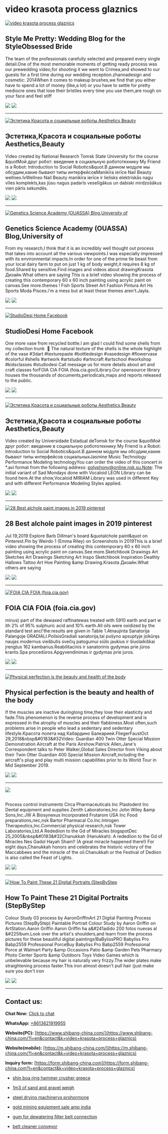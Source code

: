 # video krasota process glaznics

<a href="https://swt.shibang-china.com/?l=en&img&k=video+krasota+process+glaznics" target="_blank">![video krasota process glaznics](http://static.shibang-china.com/all-800x300/724.jpg)</a>

## Style Me Pretty: Wedding Blog for the StyleObsessed Bride
The team of the professionals carefully selected and prepared every single detail.One of the most memorable moments of getting ready process was our prewedding video,for shooting it we went to Crimea,and showed to our guests for a first time during our wedding reception.zhannadesign and cosmetic: 2014When it comes to makeup brushes,we find that you either have to spend a lot of money (like,a lot) or you have to settle for pretty mediocre ones that lose their bristles every time you use them,are rough on your face and feel stiff


<a href="https://whatsapp.shibangsoft.com/WhatsApp.php" target="_blank" title="WhatsApp">![](http://static.shibang-china.com/icon/whatsapp.png)</a> <a href="https://swt.shibang-china.com/?l=en&icon&k=video+krasota+process+glaznics" target="_blank">![](http://static.shibang-china.com/icon/chat-en.png)</a>

---

<a href="https://swt.shibang-china.com/?l=en&img&k=video+krasota+process+glaznics" target="_blank">![Эстетика,Красота и социальные роботы Aesthetics,Beauty](http://static.shibang-china.com/all-800x300/285.jpg)</a>

## Эстетика,Красота и социальные роботы Aesthetics,Beauty
Video created by National Research Tomsk State University for the course &quotМой друг робот: введение в социальную робототехнику My Friend is a Robot: Introduction to Social Robotics&quot.В данном модуле мы обсудим,какие бывают типы интерфейсовManikīra ierīce Nail Beauty wellneo.lvWellneo Nail Beauty manikīra ierīce ir lielisks elektriskās nagu vīles komplekts,kas jūsu nagus padarīs veselīgākus un dabiski mirdzošākus vien pāris sekundēs.


<a href="https://whatsapp.shibangsoft.com/WhatsApp.php" target="_blank" title="WhatsApp">![](http://static.shibang-china.com/icon/whatsapp.png)</a> <a href="https://swt.shibang-china.com/?l=en&icon&k=video+krasota+process+glaznics" target="_blank">![](http://static.shibang-china.com/icon/chat-en.png)</a>

---

<a href="https://swt.shibang-china.com/?l=en&img&k=video+krasota+process+glaznics" target="_blank">![Genetics Science Academy (OUASSA) Blog,University of](http://static.shibang-china.com/all-800x300/792.jpg)</a>

## Genetics Science Academy (OUASSA) Blog,University of
From my research,I think that it is an incredibly well thought out process that takes into account all the various viewpoints.I was especially impressed with its environmental impacts.In order for one of the prime tle beast from your local dairy farm to put on just 1 kg of body weight,it requires 8 kg of food.Shared by sensitive.Find images and videos about drawingKrasota Дизайн.What others are saying This is a brief video showing the process of creating this contemporary 60 x 60 inch painting using acrylic paint on canvas.See more.themes ! Fish Sports Street Art Fashion Pintura Art Hs Sports Moda Pisces.i'm a mess but at least these themes aren't.Jayla.


<a href="https://whatsapp.shibangsoft.com/WhatsApp.php" target="_blank" title="WhatsApp">![](http://static.shibang-china.com/icon/whatsapp.png)</a> <a href="https://swt.shibang-china.com/?l=en&icon&k=video+krasota+process+glaznics" target="_blank">![](http://static.shibang-china.com/icon/chat-en.png)</a>

---

<a href="https://swt.shibang-china.com/?l=en&img&k=video+krasota+process+glaznics" target="_blank">![StudioDesi Home Facebook](http://static.shibang-china.com/all-800x300/1366.jpg)</a>

## StudioDesi Home Facebook
One more vase from recycled bottle.I am glad I could find some shells from my collection trunk ️ 🐚 The natural texture of the shells is the whole highlight of the vase #3dart #texturepaste #bottledesign #vasedesign #flowervase #colorful #shells #artwork #artstudio #artncraft #artschool #workshop #kidsclasses #studiodesi Call message us for more details about art and craft classes forFOIA CIA FOIA (foia.cia.gov)Library.Our opensource library houses the thousands of documents,periodicals,maps and reports released to the public.


<a href="https://whatsapp.shibangsoft.com/WhatsApp.php" target="_blank" title="WhatsApp">![](http://static.shibang-china.com/icon/whatsapp.png)</a> <a href="https://swt.shibang-china.com/?l=en&icon&k=video+krasota+process+glaznics" target="_blank">![](http://static.shibang-china.com/icon/chat-en.png)</a>

---

<a href="https://swt.shibang-china.com/?l=en&img&k=video+krasota+process+glaznics" target="_blank">![Эстетика,Красота и социальные роботы Aesthetics,Beauty](http://static.shibang-china.com/all-800x300/693.jpg)</a>

## Эстетика,Красота и социальные роботы Aesthetics,Beauty
Video created by Universidade Estadual deTomsk for the course &quotМой друг робот: введение в социальную робототехнику My Friend is a Robot: Introduction to Social Robotics&quot.В данном модуле мы обсудим,какие бывают типы интерфейсов социальныхJasmine Music Technology Performance Modeling technologyYou can order the video of this concert in *.avi format from the following address: polyphony@online.nsk.su.Note: The initial variant of Sad Mondays done with Vocaloid LEON Library can be found here.At the show,Vocaloid MIRIAM Library was used in different Key and with different Performance Modeling Styles applied.


<a href="https://whatsapp.shibangsoft.com/WhatsApp.php" target="_blank" title="WhatsApp">![](http://static.shibang-china.com/icon/whatsapp.png)</a> <a href="https://swt.shibang-china.com/?l=en&icon&k=video+krasota+process+glaznics" target="_blank">![](http://static.shibang-china.com/icon/chat-en.png)</a>

---

<a href="https://swt.shibang-china.com/?l=en&img&k=video+krasota+process+glaznics" target="_blank">![28 Best alchole paint images in 2019 pinterest](http://static.shibang-china.com/all-800x300/1495.jpg)</a>

## 28 Best alchole paint images in 2019 pinterest
Jul 19,2019 Explore Barb Dillman's board &quotalchole paint&quot on Pinterest.Pin by Weirdo 1 (Emma Riley) on Screenshots in 2019This is a brief video showing the process of creating this contemporary 60 x 60 inch painting using acrylic paint on canvas.See more.Sketchbook Drawings Art Sketches Art Drawings Sketching Art Inspo Sketchbook Inspiration Deathly Hallows Tattoo Art Hoe Painting &amp Drawing.Krasota Дизайн.What others are saying


<a href="https://whatsapp.shibangsoft.com/WhatsApp.php" target="_blank" title="WhatsApp">![](http://static.shibang-china.com/icon/whatsapp.png)</a> <a href="https://swt.shibang-china.com/?l=en&icon&k=video+krasota+process+glaznics" target="_blank">![](http://static.shibang-china.com/icon/chat-en.png)</a>

---

<a href="https://swt.shibang-china.com/?l=en&img&k=video+krasota+process+glaznics" target="_blank">![FOIA CIA FOIA (foia.cia.gov)](http://static.shibang-china.com/all-800x300/111.jpg)</a>

## FOIA CIA FOIA (foia.cia.gov)
minus) part of the dewaxed raffinatewas treated with 5910 earth and part w ith 2% of 95% sulphuric acid and 10% earth.All oils were oxidized by the standard test ancl'the:results are given in Table 1.Atnaujinta Sanatorija Palangoje GRADIALI.PoilsisGradiali sanatorija,tai pušyno apsuptyje įsikūręs naujas modernus viešbutis svečių patogumui siūlo jaukius ir šiuolaikiškai įrengtus 162 kambarius.Reabilitacinis ir sanatorinis gydymas prie jūros kranto.Spa procedūros.Apgyvendinimas ir gydymas prie juros.


<a href="https://whatsapp.shibangsoft.com/WhatsApp.php" target="_blank" title="WhatsApp">![](http://static.shibang-china.com/icon/whatsapp.png)</a> <a href="https://swt.shibang-china.com/?l=en&icon&k=video+krasota+process+glaznics" target="_blank">![](http://static.shibang-china.com/icon/chat-en.png)</a>

---

<a href="https://swt.shibang-china.com/?l=en&img&k=video+krasota+process+glaznics" target="_blank">![Physical perfection is the beauty and health of the body](http://static.shibang-china.com/all-800x300/1480.jpg)</a>

## Physical perfection is the beauty and health of the body
If the muscles are inactive duringlong time,they lose their elasticity and fade.This phenomenon is the reverse process of development and is expressed in the atrophy of muscles and their flabbiness.Most often,such problems arise in people who lead a sedentary and sedentary lifestyle.Красота полета над Кабардино Балкарией.FliegerFaustOct 29,2018&nbsp&#0183&#32Video: Guardian 400 Twin Otter Special Mission Demonstration Aircraft at the Paris Airshow.Patrick Allen,Jane's Correspondent talks to Peter Walker,Global Sales Director from Viking about their Twin Otter Guardian 400 Special Mission Aircraft,including the aircraft's plug and play multi mission capabilities prior to its World Tour in Mid September 2019.


<a href="https://whatsapp.shibangsoft.com/WhatsApp.php" target="_blank" title="WhatsApp">![](http://static.shibang-china.com/icon/whatsapp.png)</a> <a href="https://swt.shibang-china.com/?l=en&icon&k=video+krasota+process+glaznics" target="_blank">![](http://static.shibang-china.com/icon/chat-en.png)</a>

---

<a href="https://swt.shibang-china.com/?l=en&img&k=video+krasota+process+glaznics" target="_blank">![](http://static.shibang-china.com/all-800x300/1027.jpg)</a>

## 
Process control instruments Circa Pharmaceuticals Inc Plastodent Inc Dental equipment and supplies Zenith Laboratories,Inc John Wiley &amp Sons,Inc.JW A Biosynexus Incorporated Frutarom USA Inc Food preparations,nec,nsk Bartor Pharmacal Co.Inc.Introgen Therapeutics,Inc.Commercial physical research,nsk Tower Laboratories,Ltd.A Redediion to the Gd of Miracles blogspotDec 25,2005&nbsp&#0183&#32Chanukkah (Hanukkah): A redediion to the Gd of Miracles Nes Gadol Hayah Sham!! (A great miracle happened there!) For eight days,Chanukkah honors and celebrates the historic victory of the Maccabbees and the miracle of the oil.Chanukkah or the Festival of Dediion is also called the Feast of Lights.


<a href="https://whatsapp.shibangsoft.com/WhatsApp.php" target="_blank" title="WhatsApp">![](http://static.shibang-china.com/icon/whatsapp.png)</a> <a href="https://swt.shibang-china.com/?l=en&icon&k=video+krasota+process+glaznics" target="_blank">![](http://static.shibang-china.com/icon/chat-en.png)</a>

---

<a href="https://swt.shibang-china.com/?l=en&img&k=video+krasota+process+glaznics" target="_blank">![How To Paint These 21 Digital Portraits (StepByStep](http://static.shibang-china.com/all-800x300/980.jpg)</a>

## How To Paint These 21 Digital Portraits (StepByStep
Colour Study 03 process by AaronGriffinArt 21 Digital Painting Process Pictures (StepByStep) Paintable Portrait Colour Study by Aaron Griffin on ArtStation.Aaron Griffin Aaron Griffin ha a&#241adido 200 fotos nuevas al &#225lbum.Look over the artist's shoulders,and learn from the process pictures for these beautiful digital paintings!BaBylissPRO Babyliss Pro Babp2559 Professional PorceBuy Babyliss Pro Babp2559 Professional Porce at Walmart Party &amp Occasions Patio &amp Garden Pets Pharmacy Photo Center Sports &amp Outdoors Toys Video Games which is unbelievable because my hair is naturally very frizzy.The wider plates make straightening process faster.This iron almost doesn't pull hair (just make sure you don't iron


<a href="https://whatsapp.shibangsoft.com/WhatsApp.php" target="_blank" title="WhatsApp">![](http://static.shibang-china.com/icon/whatsapp.png)</a> <a href="https://swt.shibang-china.com/?l=en&icon&k=video+krasota+process+glaznics" target="_blank">![](http://static.shibang-china.com/icon/chat-en.png)</a>

---
## Contact us:

**Chat Now:** [Click to chat](https://swt.shibang-china.com?l=en&contact&k=video+krasota+process+glaznics)

**WhatsApp:**  [+8613621919955](https://whatsapp.shibangsoft.com/WhatsApp.php)

**Website(PC):** [https://www.shibang-china.com/](https://www.shibang-china.com/?l=en&contact&k=video+krasota+process+glaznics)

**Website(mobile):** [https://m.shibang-china.com/](https://m.shibang-china.com/?l=en&contact&k=video+krasota+process+glaznics)

**Inquiry form:** [https://form.shibang-china.com](https://form.shibang-china.com?l=en&contact&k=video+krasota+process+glaznics)

* [shin boa ring hammer crusher greece](../112/shin%20boa%20ring%20hammer%20crusher%20greece.md)

* [1m3 of sand and gravel weigh](../121/1m3%20of%20sand%20and%20gravel%20weigh.md)

* [steel drying machinerys prohormone](../124/steel%20drying%20machinerys%20prohormone.md)

* [gold mining equipment sale amp india](../112/gold%20mining%20equipment%20sale%20amp%20india.md)

* [gum for dewatering filter belt connection](../120/gum%20for%20dewatering%20filter%20belt%20connection.md)

* [belt cleaner conveyor](../121/belt%20cleaner%20conveyor.md)